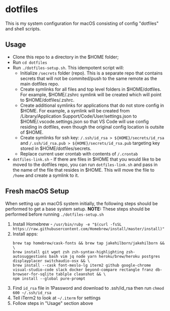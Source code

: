 # dotfiles

This is my system configuration for macOS consisting of config "dotfiles" and shell scripts.

## Usage

- Clone this repo to a directory in the $HOME folder;
- Run `cd dotfiles`
- Run `./dotfiles-setup.sh`.  This idempotent script will:
  - Initialize `/secrets` folder (repo).  This is a separate repo that contains secrets that will not be commited/push to the same remote as the main dotfiles repo.
  - Create symlinks for all files and top level folders in $HOME/dotfiles.  For example, $HOME/.zshrc symlink will be created which will point to $HOME/dotfiles/.zshrc.
  - Create additional symlinks for applications that do not store config in $HOME.  For example, a symlink will be created from /Library/Application Support/Code/User/settings.json to $HOME/.vscode.settings.json so that VS Code will use config residing in dotfiles, even though the original config location is outsite of $HOME.
  - Create symlinks for ssh key: `/.ssh/id_rsa > ${HOME}/secrets/id_rsa` and `/.ssh/id_rsa.pub > ${HOME}/secrets/id_rsa.pub` targeting key stored in $HOME/dotfiles/secrets.
  - Replace current user crontab with contents of `/.crontab`
- `dotfiles-link.sh` -  If there are files in $HOME that you would like to be moved to the dotfiles repo, you can run `dotfiles-link.sh` and pass in the name of the file that resides in $HOME.  This will move the file to `/home` and create a symlink to it.

## Fresh macOS Setup

When setting up an macOS system initially, the following steps should be performed to get a base system setup.  **NOTE:** These steps should be performed before running `./dotfiles-setup.sh`

1. Install Homebrew - `/usr/bin/ruby -e "$(curl -fsSL https://raw.githubusercontent.com/Homebrew/install/master/install)"`
1. Install apps: 
    ```
    brew tap homebrew/cask-fonts && brew tap jakehilborn/jakehilborn && \
    brew install git wget zsh zsh-syntax-highlighting zsh-autosuggestions bash vim jq node yarn heroku/brew/heroku postgres displayplacer switchaudio-osx && \
    brew install --cask font-meslo-lg iterm2 github google-chrome visual-studio-code slack docker beyond-compare rectangle franz db-browser-for-sqlite tablple cleanshot && \
    npm install --global pure-prompt
    ```
1. Find `id_rsa` file in 1Password and download to .ssh/id_rsa then run `chmod 600 ~/.ssh/id_rsa`
1. Tell iTerm2 to look at `~/.iterm` for settings
1. Follow steps in "Usage" section above
